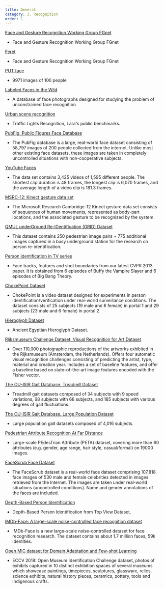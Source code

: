 ```yaml
---
title: General
category: 3. Recognition
order: 1
---
```


[Face and Gesture Recognition Working Group FGnet](http://www-prima.inrialpes.fr/FGnet/)
- Face and Gesture Recognition Working Group FGnet

[Feret](http://www.itl.nist.gov/iad/humanid/feret/feret_master.html)
- Face and Gesture Recognition Working Group FGnet

[PUT face](https://biometrics.cie.put.poznan.pl/)
- 9971 images of 100 people

[Labeled Faces in the Wild](http://vis-www.cs.umass.edu/lfw/)
- A database of face photographs designed for studying the problem of unconstrained 
face recognition

[Urban scene recognition](http://www.lara.prd.fr/benchmarks/trafficlightsrecognition)
- Traffic Lights Recognition, Lara's public benchmarks.

[PubFig: Public Figures Face Database](https://www.cs.columbia.edu/CAVE/databases/pubfig/)
- The PubFig database is a large, real-world face dataset consisting of 58,797 images of 200 people collected from the internet. Unlike most other existing face datasets, these images are taken in completely uncontrolled situations with non-cooperative subjects.

[YouTube Faces](http://www.cs.tau.ac.il/~wolf/ytfaces/)
- The data set contains 3,425 videos of 1,595 different people. The shortest clip duration is 48 frames, the longest clip is 6,070 frames, and the average length of a video clip is 181.3 frames.

[MSRC-12: Kinect gesture data set](https://www.microsoft.com/en-us/download/details.aspx?id=52283&from=http%3A%2F%2Fresearch.microsoft.com%2Fen-us%2Fum%2Fcambridge%2Fprojects%2Fmsrc12%2F)
- The Microsoft Research Cambridge-12 Kinect gesture data set consists of sequences of human movements, represented as body-part locations, and the associated gesture to be recognized by the system.

[QMUL underGround Re-IDentification (GRID) Dataset](http://www.eecs.qmul.ac.uk/~ccloy/downloads_qmul_underground_reid.html)
- This dataset contains 250 pedestrian image pairs + 775 additional images captured in a busy underground station for the research on person re-identification.

[Person identification in TV series](https://cvhci.anthropomatik.kit.edu/~baeuml/publications/semi-supervised-learning-with-constraints-for-person-identification-in-multimedia-data/)
- Face tracks, features and shot boundaries from our latest CVPR 2013 paper. It is obtained from 6 episodes of Buffy the Vampire Slayer and 6 episodes of Big Bang Theory.

[ChokePoint Dataset](http://itee.uq.edu.au/~uqywong6/chokepoint.html)
- ChokePoint is a video dataset designed for experiments in person identification/verification under real-world surveillance conditions. The dataset consists of 25 subjects (19 male and 6 female) in portal 1 and 29 subjects (23 male and 6 female) in portal 2.

[Hieroglyph Dataset](https://staff.fnwi.uva.nl/j.c.vangemert/pub/EgyptianHieroglyphDataset.tar.gz)
- Ancient Egyptian Hieroglyph Dataset.

[Rijksmuseum Challenge Dataset: Visual Recognition for Art Dataset](https://staff.fnwi.uva.nl/t.e.j.mensink/rijks/)
- Over 110,000 photographic reproductions of the artworks exhibited in the Rijksmuseum (Amsterdam, the Netherlands). Offers four automatic visual recognition challenges consisting of predicting the artist, type, material and creation year. Includes a set of baseline features, and offer a baseline based on state-of-the-art image features encoded with the Fisher vector.

[The OU-ISIR Gait Database, Treadmill Dataset](http://www.am.sanken.osaka-u.ac.jp/BiometricDB/GaitTM.html)
- Treadmill gait datasets composed of 34 subjects with 9 speed variations, 68 subjects with 68 subjects, and 185 subjects with various degrees of gait fluctuations.

[The OU-ISIR Gait Database, Large Population Dataset](http://www.am.sanken.osaka-u.ac.jp/BiometricDB/GaitLP.html)
- Large population gait datasets composed of 4,016 subjects.

[Pedestrian Attribute Recognition At Far Distance](http://mmlab.ie.cuhk.edu.hk/projects/PETA.html)
- Large-scale PEdesTrian Attribute (PETA) dataset, covering more than 60 attributes (e.g. gender, age range, hair style, casual/formal) on 19000 images.

[FaceScrub Face Dataset](http://vintage.winklerbros.net/facescrub.html)
- The FaceScrub dataset is a real-world face dataset comprising 107,818 face images of 530 male and female celebrities detected in images retrieved from the Internet. The images are taken under real-world situations (uncontrolled conditions). Name and gender annotations of the faces are included.

[Depth-Based Person Identification](https://www.albert.cm/projects/ram_person_id/)
- Depth-Based Person Identification from Top View Dataset.

[IMDb-Face: A large-scale noise-controlled face recognition dataset](https://github.com/fwang91/IMDb-Face)
- IMDb-Face is a new large-scale noise-controlled dataset for face recognition research. The dataset contains about 1.7 million faces, 59k identities.

[Open MIC dataset for Domain Adaptation and Few-shot Learning](http://users.cecs.anu.edu.au/~koniusz/openmic-dataset/)
- ECCV 2018: Open Museum Identification Challenge dataset, photos of exhibits captured in 10 distinct exhibition spaces of several museums which showcase paintings, timepieces, sculptures, glassware, relics, science exhibits, natural history pieces, ceramics, pottery, tools and indigenous crafts.

